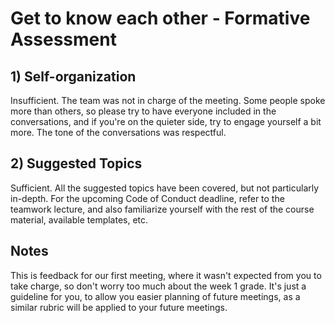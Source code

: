 # Get to know each other - Formative Assessment

## 1) Self-organization

Insufficient. The team was not in charge of the meeting. Some people spoke more than others, so please try to have everyone included in the conversations, and if you're on the quieter side, try to engage yourself a bit more. The tone of the conversations was respectful.

## 2) Suggested Topics

Sufficient. All the suggested topics have been covered, but not particularly in-depth. For the upcoming Code of Conduct deadline, refer to the teamwork lecture, and also familiarize yourself with the rest of the course material, available templates, etc.

## Notes

This is feedback for our first meeting, where it wasn't expected from you to take charge, so don't worry too much about the week 1 grade. It's just a guideline for you, to allow you easier planning of future meetings, as a similar rubric will be applied to your future meetings.

